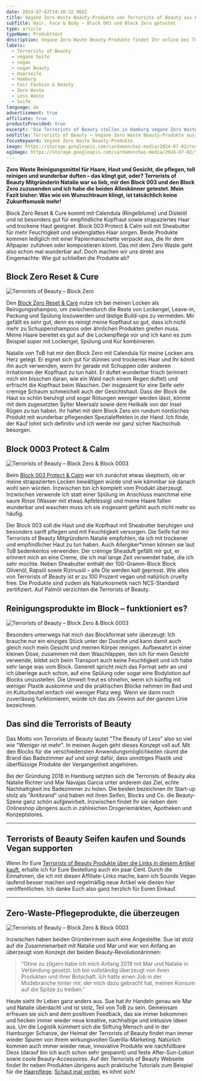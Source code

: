 ```yaml
---
date: 2024-07-02T14:30:32.966Z
title: Vegane Zero Waste Beauty-Produkte von Terrorists of Beauty aus Hamburg
subTitle: Hair, Face & Body – Block 003 und Block Zero getestet
type: article
typeName: Produkttest
description: Vegane Zero Waste Beauty-Produkte findet Ihr online bei Terrorists of Beauty. Ich habe mir die Brand aus Hamburg mal genauer angeschaut und zwei Produkte getestet. Lest hier, warum es sich gelohnt hat!
labels:
  - Terrorists of Beauty
  - vegane Seife
  - vegan
  - vegan Beauty
  - Haarseife
  - Hamburg
  - Fair Fashion & Beauty
  - Zero Waste
  - Less Waste
  - Seife
language: de
advertisement: true
affiliate: true
productsProvided: true
excerpt: 'Die Terrorists of Beauty stellen in Hamburg vegane Zero Waste Beauty-Produkte für Haare, Haut und Gesicht her. Sie pflegen, reinigen und duften ganz natürlich. Klingt ziemlich gut, oder? ToB Mitgründerin Natalie war so lieb, mir zwei Blöcke ihrer Allrounder-Seifenblöcke zuzusenden und ich habe sie für Euch getestet. Mein Fazit bisher: Was wie ein Wunschtraum klingt, ist tatsächlich keine Zukunftsmusik mehr. Hol Euch hier alle Infos über die Multitalente fürs Bad.'
seoTitle: Terrorists of Beauty – Vegane Zero Waste Beauty-Produkte aus Hamburg
focusKeyword: Vegane Zero Waste Beauty-Produkte
image: https://storage.googleapis.com/cardamonchai-media/2024-07-02/terrorists-of-beauty-soundsvegan-com-5-jpg-imagine-f8f8f8_70808f_1024_768/640.webp
ogImage: https://storage.googleapis.com/cardamonchai-media/2024-07-02/terrorists-of-beauty-soundsvegan-com-og-jpg-imagine-f8f8f8_9c9f97_1200_628/640.webp
---
```


**Zero Waste Reinigungsmittel für Haare, Haut und Gesicht, die pflegen, toll reinigen und wunderbar duften – das klingt gut, oder? Terrorists of Beauty Mitgründerin Natalie war so lieb, mir den Block 003 und den Block Zero zuzusenden und ich habe die beiden Alleskönner getestet. Mein Fazit bisher: Was wie ein Wunschtraum klingt, ist tatsächlich keine Zukunftsmusik mehr!**

Block Zero Reset & Cure kommt mit Calendula (Ringelblume) und Distelöl und ist besonders gut für empfindliche Kopfhaut sowie strapaziertes Haar und trockene Haut geeignet. Block 003 Protect & Calm soll mit Sheabutter für mehr Feuchtigkeit und seidenglattes Haar sorgen. Beide Produkte kommen lediglich mit einer Papiermanschette verpackt aus, die Ihr dem Altpapier zuführen oder kompostieren könnt. Das mit dem Zero Waste geht also schon mal wunderbar auf. Doch machen wir uns direkt ans Eingemachte: Wie gut schließen die Produkte ab?

## Block Zero Reset & Cure

![Terrorists of Beauty – Block Zero](https://storage.googleapis.com/cardamonchai-media/2024-07-02/terrorists-of-beauty-soundsvegan-com-3-jpg-imagine-080808_43648e_1024_768/640.webp 'Terrorists of Beauty – Block Zero')

Den [Block Zero Reset & Care](https://assets.ikhnaie.link/click.html?wgcampaignid=1428775&wgprogramid=290095&wgtarget=https://terroristsofbeauty.com/products/seife-ohne-palmoel) nutze ich bei meinen Locken als Reinigungsshampoo, um zwischendurch die Reste von Lockengel, Leave-in, Packung und Spülung loszuwerden und lästige Build-ups zu vermeiden. Mir gefällt es sehr gut, denn es reinigt meine Kopfhaut so gut, dass ich nicht mehr zu Schuppenshampoos oder ähnlichen Produkten greifen muss. Meine Haare bereitet es gut auf die Lockenpflege vor und ich kann es zum Beispiel super mit Lockengel, Spülung und Kur kombinieren.

Natalie von ToB hat mir den Block Zero mit Calendula für meine Locken ans Herz gelegt. Er eignet sich gut für dünnes und trockenes Haar und Ihr könnt ihn auch verwenden, wenn Ihr gerade mit Schuppen oder anderen Irritationen der Kopfhaut zu tun habt. Er duftet wunderbar frisch (erinnert mich ein bisschen daran, wie ein Wald nach einem Regen duftet) und erfrischt die Kopfhaut beim Waschen. Der insgesamt für eine Seife sehr cremige Schaum schmeichelt auch der Gesichtshaut. Dass der Block die Haut so schön beruhigt und sogar Rötungen weniger werden lässt, könnte mit dem zugesetzten Sylter Meersalz sowie dem Heilkalk von der Insel Rügen zu tun haben. Ihr haltet mit dem Block Zero ein rundum nordisches Produkt mit wunderbar pflegenden Spezialeffekten in der Hand. Ich finde, der Kauf lohnt sich definitiv und ich werde mir ganz sicher Nachschub besorgen.

## Block 0003 Protect & Calm

![Terrorists of Beauty – Block Zero & Block 0003](https://storage.googleapis.com/cardamonchai-media/2024-07-02/terrorists-of-beauty-soundsvegan-com-4-jpg-imagine-f8f8f8_788280_1024_768/640.webp 'Terrorists of Beauty – Block Zero & Block 0003')

Beim [Block 003 Protect & Calm](https://assets.ikhnaie.link/click.html?wgcampaignid=1428775&wgprogramid=290095&wgtarget=https://terroristsofbeauty.com/products/seife-mit-sheabutter) war ich zunächst etwas skeptisch, ob er meine strapazierten Locken bewältigen würde und wie kämmbar sie danach wohl sein würden. Inzwischen bin ich komplett vom Produkt überzeugt. Inzwischen verwende ich statt einer Spülung im Anschluss manchmal eine saure Rinse (Wasser mit etwas Apfelessig) und meine Haare fallen wunderbar und waschen muss ich sie insgesamt gefühlt auch nicht mehr so häufig.

Der Block 003 soll die Haut und die Kopfhaut mit Sheabutter beruhigen und besonders sanft pflegen und mit Feuchtigkeit versorgen. Die Seife hat mir Terrorists of Beauty Mitgründerin Natalie empfohlen, da ich mit trockener und empfindlicher Haut zu tun haben. Auch Allergiker\*innen können sie laut ToB bedenkenlos verwenden. Der cremige Sheaduft gefällt mir gut, er erinnert mich an eine Creme, die ich mal lange Zeit verwendet habe, die ich sehr mochte. Neben Sheabutter enthält der 100-Gramm-Block Block Olivenöl, Rapsöl sowie Rizinusöl – alle Öle werden kalt gepresst. Wie alles von Terrorists of Beauty ist er zu 100 Prozent vegan und natürlich cruelty free. Die Produkte sind zudem als Naturkosmetik nach NCS-Standard zertifiziert. Auf Palmöl verzichten die Terrorists of Beauty.

## Reinigungsprodukte im Block – funktioniert es?

![Terrorists of Beauty – Block Zero & Block 0003](https://storage.googleapis.com/cardamonchai-media/2024-07-02/terrorists-of-beauty-soundsvegan-com-2-jpg-imagine-f8f8f8_616d7d_1024_768/640.webp 'Terrorists of Beauty – Block Zero & Block 0003')

Besonders unterwegs hat mich das Blockformat sehr überzeugt: Ich brauche nur ein einziges Stück unter der Dusche und kann damit auch gleich noch mein Gesicht und meinen Körper reinigen. Aufbewahrt in einer kleinen Dose, zusammen mit dem Waschlappen, den ich für mein Gesicht verwende, bildet sich beim Transport auch keine Feuchtigkeit und ich habe sehr lange was vom Block. Generell spricht mich das Format sehr an und ich überlege auch schon, auf eine Spülung oder sogar eine Bodylotion auf Blocks umzustellen. Die Umwelt freut es ohnehin, wenn ich künftig mit weniger Plastik auskomme und die praktischen Blöcke nehmen im Bad und im Kulturbeutel einfach viel weniger Platz weg. Wenn sie dann noch zuverlässig funktionieren, würde ich das als Gewinn auf der ganzen Linie bezeichnen.

## Das sind die Terrorists of Beauty

Das Motto von Terrorists of Beauty lautet "The Beauty of Less" also so viel wie "Weniger ist mehr". In meinen Augen geht dieses Konzept voll auf. Mit den Blocks für die verschiedensten Anwendungsmöglichkeiten räumt die Brand das Badezimmer auf und sorgt dafür, dass unnötiges Plastik und überflüssige Produkte der Vergangenheit angehören.

Bei der Gründung 2018 in Hamburg setzten sich die Terrorists of Beauty aka Natalie Richter und Mar Navajas Garcia unter anderem das Ziel, echte Nachhaltigkeit ins Badezimmer zu holen. Die beiden bezeichnen ihr Start-up stolz als "Antibrand" und haben mit ihren Seifen, Blocks und Co. die Beauty-Szene ganz schön aufgewirbelt. Inzwischen findet Ihr sie neben dem Onlineshop übrigens auch in zahlreichen Drogeriemärkten, Apotheken und Konzeptstores.

---

## Terrorists of Beauty Seifen kaufen und Sounds Vegan supporten

Wenn Ihr Eure [Terrorists of Beauty Produkte über die Links in diesem Artikel kauft](https://assets.ikhnaie.link/click.html?wgcampaignid=1428775&wgprogramid=290095&wgtarget=https://terroristsofbeauty.com), erhalte ich für Eure Bestellung auch ein paar Cent. Durch die Einnahmen, die ich mit diesen Affiliate-Links mache, kann ich Sounds Vegan laufend besser machen und regelmäßig neue Artikel wie diesen hier veröffentlichen. Ich danke Euch also ganz herzlich für Euren Einkauf.

---

## Zero-Waste-Pflegeprodukte, die überzeugen

![Terrorists of Beauty – Block Zero & Block 0003](https://storage.googleapis.com/cardamonchai-media/2024-07-02/terrorists-of-beauty-soundsvegan-com-1-jpg-imagine-f8f8f8_6c7889_1024_768/640.webp 'Terrorists of Beauty – Block Zero & Block 0003')

Inzwischen haben beiden Gründerinnen auch eine Angestellte. Sue ist stolz auf die Zusammenarbeit mit Natalie und Mar und war von Anfang an überzeugt vom Konzept der beiden Beauty-Revolutionärinnen:

> "Ohne zu zögern habe ich mich Anfang 2019 mit Mar und Natalie in Verbindung gesetzt. Ich bin vollständig überzeugt von ihren Produkten und ihrer Botschaft. Ich hatte einen Job in der Modebranche hinter mir, der mich dazu gebracht hat, meinen Konsum auf die Spitze zu treiben."

Heute sieht ihr Leben ganz anders aus. Sue hat ihr Handeln genau wie Mar und Natalie überdacht und ist stolz, Teil von ToB zu sein. Gemeinsam erfreuen sie sich and dem positiven Feedback, das sie immer bekommen und hecken immer wieder neue kreative, nachhaltige und inklusive Ideen aus. Um die Logistik kümmert sich die Stiftung Mensch und in der Hamburger Schanze, der Heimat der Terrorists of Beauty findet man immer wieder Spuren von ihrem wirkungsvollen Guerilla-Marketing. Natürlich kommen auch immer wieder neue, innovative Produkte wie nachfüllbare Deos (darauf bin ich auch schon sehr gespannt) und feste After-Sun-Lotion sowie coole Beauty-Accessoires. Auf der Terrorists of Beauty Webseite findet Ihr neben Produkten übrigens auch praktische Tutorials zum Beispiel für die [Haarpflege](https://assets.ikhnaie.link/click.html?wgcampaignid=1428775&wgprogramid=290095&wgtarget=https://terroristsofbeauty.com/pages/haarseife-benutzen). [Schaut mal vorbei](https://assets.ikhnaie.link/click.html?wgcampaignid=1428775&wgprogramid=290095&wgtarget=https://terroristsofbeauty.com), es lohnt sich!
